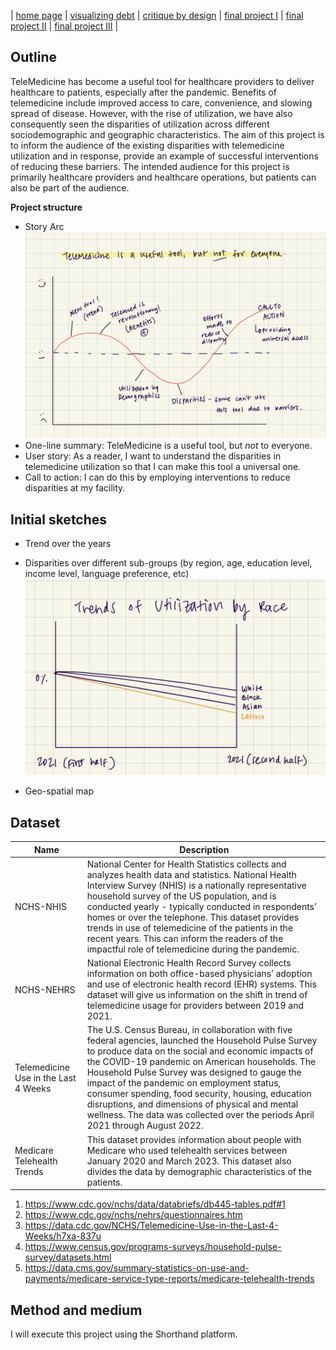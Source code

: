 | [home page](https://talktalki.github.io/grace_portfolio/) | [visualizing debt](visualizing-government-debt) | [critique by design](critique-by-design) | [final project I](final-project-part-one) | [final project II](final-project-part-two) | [final project III](final-project-part-three) |


## Outline
TeleMedicine has become a useful tool for healthcare providers to deliver healthcare to patients, especially after the pandemic. Benefits of telemedicine include improved access to care, convenience, and slowing spread of disease. However, with the rise of utilization, we have also consequently seen the disparities of utilization across different sociodemographic and geographic characteristics. The aim of this project is to inform the audience of the existing disparities with telemedicine utilization and in response, provide an example of successful interventions of reducing these barriers. The intended audience for this project is primarily healthcare providers and healthcare operations, but patients can also be part of the audience.

**Project structure**
- Story Arc
![Story Arc](story_arc.jpg)
- One-line summary: TeleMedicine is a useful tool, but *not* to everyone.
- User story: As a reader, I want to understand the disparities in telemedicine utilization so that I can make this tool a universal one.
- Call to action: I can do this by employing interventions to reduce disparities at my facility.

## Initial sketches
- Trend over the years

- Disparities over different sub-groups (by region, age, education level, income level, language preference, etc)
![Util by race](util_by_race.jpg)
- Geo-spatial map

## Dataset
| Name | Description |
|------|-------------|
| NCHS-NHIS  | National Center for Health Statistics collects and analyzes health data and statistics. National Health Interview Survey (NHIS) is a nationally representative household survey of the US population, and is conducted yearly - typically conducted in respondents’ homes or over the telephone. This dataset provides trends in use of telemedicine of the patients in the recent years. This can inform the readers of the impactful role of telemedicine during the pandemic. |
| NCHS-NEHRS | National Electronic Health Record Survey collects information on both office-based physicians’ adoption and use of electronic health record (EHR) systems. This dataset will give us information on the shift in trend of telemedicine usage for providers between 2019 and 2021. |
| Telemedicine Use in the Last 4 Weeks | The U.S. Census Bureau, in collaboration with five federal agencies, launched the Household Pulse Survey to produce data on the social and economic impacts of the COVID-19 pandemic on American households. The Household Pulse Survey was designed to gauge the impact of the pandemic on employment status, consumer spending, food security, housing, education disruptions, and dimensions of physical and mental wellness. The data was collected over the periods April 2021 through August 2022. |
| Medicare Telehealth Trends | This dataset provides information about people with Medicare who used telehealth services between January 2020 and March 2023. This dataset also divides the data by demographic characteristics of the patients. |

1) https://www.cdc.gov/nchs/data/databriefs/db445-tables.pdf#1 
2) https://www.cdc.gov/nchs/nehrs/questionnaires.htm
3) https://data.cdc.gov/NCHS/Telemedicine-Use-in-the-Last-4-Weeks/h7xa-837u
4) https://www.census.gov/programs-surveys/household-pulse-survey/datasets.html
5) https://data.cms.gov/summary-statistics-on-use-and-payments/medicare-service-type-reports/medicare-telehealth-trends

## Method and medium
I will execute this project using the Shorthand platform.
